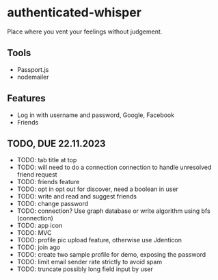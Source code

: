 # authenticated-whisper

Place where you vent your feelings without judgement.

## Tools

- Passport.js
- nodemailer

## Features

- Log in with username and password, Google, Facebook
- Friends

## TODO, DUE 22.11.2023

- TODO: tab title at top
- TODO: will need to do a connection connection to handle unresolved friend request
- TODO: friends feature
- TODO: opt in opt out for discover, need a boolean in user
- TODO: write and read and suggest friends
- TODO: change password
- TODO: connection? Use graph database or write algorithm using bfs (connection)
- TODO: app icon
- TODO: MVC
- TODO: profile pic upload feature, otherwise use Jdenticon
- TODO: join ago
- TODO: create two sample profile for demo, exposing the password
- TODO: limit email sender rate strictly to avoid spam
- TODO: truncate possibly long field input by user
